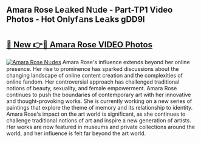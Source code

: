 ## Amara Rose Le𝚊ked N𝚞de - Part-TP1 Video Photos - Hot Onlyf𝚊ns Le𝚊ks gDD9l

# <h2><a href="http://ab8220.deff.icu/?id=Amara+Rose">🔗 New 👉🔴 Amara Rose VIDEO Photos</a></h2>

[![Amara Rose N𝚞des](https://i.imgur.com/rIISA9y.gif)](http://ab8220.deff.icu/?id=Amara+Rose)
Amara Rose's influence extends beyond her online presence. Her rise to prominence has sparked discussions about the changing landscape of online content creation and the complexities of online fandom. Her controversial approach has challenged traditional notions of beauty, sexuality, and female empowerment. Amara Rose continues to push the boundaries of contemporary art with her innovative and thought-provoking works. She is currently working on a new series of paintings that explore the theme of memory and its relationship to identity. Amara Rose's impact on the art world is significant, as she continues to challenge traditional notions of art and inspire a new generation of artists. Her works are now featured in museums and private collections around the world, and her influence is felt far beyond the art world.
